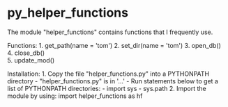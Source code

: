 # py_helper_functions
The module "helper_functions" contains functions that I frequently use.

Functions:
    1. get_path(name = 'tom')
    2. set_dir(name = 'tom')
    3. open_db()
    4. close_db()  
    5. update_mod() 
    
Installation:
    1. Copy the file "helper_functions.py" into a PYTHONPATH directory
        - "helper_functions.py" is in '...'
        - Run statements below to get a list of PYTHONPATH directories:
            - import sys
            - sys.path
    2. Import the module by using: import helper_functions as hf
